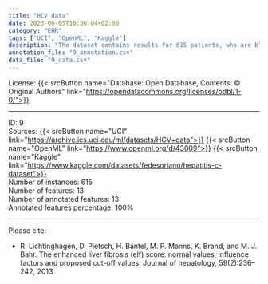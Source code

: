 ```yaml
---
title: "HCV data"
date: 2023-06-05T16:36:04+02:00
category: "EHR"
tags: ["UCI", "OpenML", "Kaggle"]
description: "The dataset contains results for 615 patients, who are blood donors and Hepatitis C patients. Demographic features like age are reported next to laboratory results."
annotation_file: "9_annotation.csv"
data_file: "9_data.csv"
---
```


License: {{< srcButton name="Database: Open Database, Contents: © Original Authors" link="https://opendatacommons.org/licenses/odbl/1-0/">}} 

 --- 
ID: 9 \
Sources: {{< srcButton name="UCI" link="https://archive.ics.uci.edu/ml/datasets/HCV+data">}} {{< srcButton name="OpenML" link="https://www.openml.org/d/43009">}} {{< srcButton name="Kaggle" link="https://www.kaggle.com/datasets/fedesoriano/hepatitis-c-dataset">}}  \
Number of instances: 615 \
Number of features: 13 \
Number of annotated features: 13 \
Annotated features percentage: 100% 

 --- 
Please cite: 
- R. Lichtinghagen, D. Pietsch, H. Bantel, M. P. Manns, K. Brand, and M. J. Bahr. The enhanced liver fibrosis (elf) score: normal values, influence factors and proposed cut-off values. Journal of hepatology, 59(2):236–242, 2013 
